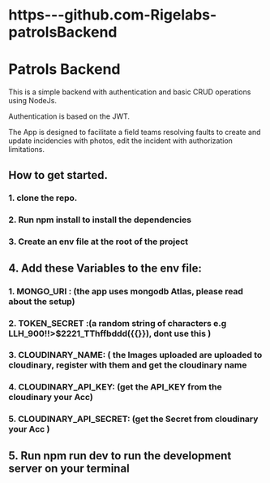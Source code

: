 # https---github.com-Rigelabs-patrolsBackend
# Patrols Backend
This is a simple backend with authentication and basic CRUD operations using NodeJs. 

 Authentication is based on the JWT. 

The App is designed to facilitate a field teams resolving faults to create and update incidencies with photos, edit the incident with authorization limitations.

## How to get started.
### 1. clone the repo.
###  2.  Run  npm install   to  install the dependencies
  
### 3.   Create an env file at the root of the project
  
## 4.  Add these Variables to the env file:
   ###                        1.  MONGO_URI : (the app uses mongodb Atlas, please read about the setup)
  ###                       2. TOKEN_SECRET :(a random string of characters e.g LLH_900!!>$2221_TThffbddd({{}}), dont use this )
  ###                      3. CLOUDINARY_NAME: ( the Images uploaded are uploaded to cloudinary, register with them and get the cloudinary name
  ###                     4. CLOUDINARY_API_KEY: (get the API_KEY from the cloudinary your Acc)
  ###                     5. CLOUDINARY_API_SECRET: (get the Secret from cloudinary your Acc )
                           
## 5.  Run npm run dev   to run the development server on your terminal
